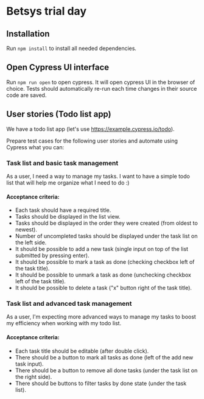 # Betsys trial day

## Installation

Run `npm install` to install all needed dependencies.

## Open Cypress UI interface

Run `npm run open` to open cypress.
It will open cypress UI in the browser of choice.
Tests should automatically re-run each time changes in their source code are saved.

## User stories (Todo list app)

We have a todo list app (let's use https://example.cypress.io/todo).

Prepare test cases for the following user stories and automate using Cypress what you can:

### Task list and basic task management
As a user, I need a way to manage my tasks.
I want to have a simple todo list that will help me organize what I need to do :)

#### Acceptance criteria:
- Each task should have a required title.
- Tasks should be displayed in the list view.
- Tasks should be displayed in the order they were created (from oldest to newest).
- Number of uncompleted tasks should be displayed under the task list on the left side.
- It should be possible to add a new task (single input on top of the list submitted by pressing enter).
- It should be possible to mark a task as done (checking checkbox left of the task title).
- It should be possible to unmark a task as done (unchecking checkbox left of the task title).
- It should be possible to delete a task ("x" button right of the task title).

### Task list and advanced task management
As a user, I'm expecting more advanced ways to manage my tasks to boost my efficiency when working with my todo list.

#### Acceptance criteria:
- Each task title should be editable (after double click).
- There should be a button to mark all tasks as done (left of the add new task input).
- There should be a button to remove all done tasks (under the task list on the right side).
- There should be buttons to filter tasks by done state (under the task list).
